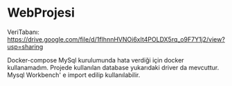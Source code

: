 # WebProjesi
VeriTabanı: https://drive.google.com/file/d/1fIhnnHVNOi6xIt4POLDX5rq_o9F7Y1j2/view?usp=sharing

Docker-compose MySql kurulumunda hata verdiği için docker kullanamadım. Projede kullanılan database yukarıdaki driver da mevcuttur. Mysql Workbench' e import edilip kullanılabilir.

